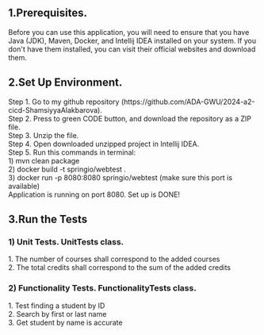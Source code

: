 <h2>1.Prerequisites.</h2>
<p>Before you can use this application, you will need to ensure that you have Java (JDK), Maven, Docker, and Intellij IDEA installed on your system. If you don't have them installed, you can visit their official websites and download them.</p>

<h2>2.Set Up Environment.</h2>
<p>Step 1. Go to my github repository (https://github.com/ADA-GWU/2024-a2-cicd-ShamsiyyaAlakbarova).<br>Step 2. Press to green CODE button, and download the repository as a ZIP file.<br>
Step 3. Unzip the file.<br>
Step 4. Open downloaded unzipped project in Intellij IDEA.<br>
Step 5. Run this commands in terminal:<br>1) mvn clean package<br>2) docker build -t springio/webtest .<br>3) docker run -p 8080:8080 springio/webtest (make sure this port is available)<br>
Application is running on port 8080. Set up is DONE!<br></p>

<h2>3.Run the Tests</h2>
<h3>1) Unit Tests. UnitTests class.</h3>
<p>1. The number of courses shall correspond to the added courses<br>
2. The total credits shall correspond to the sum of the added credits<br>
</p>

<h3>2) Functionality Tests. FunctionalityTests class.</h3>
 <p>1. Test finding a student by ID<br>
2. Search by first or last name<br>
3. Get student by name is accurate<br></p>
